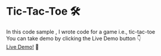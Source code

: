 # Tic-Tac-Toe :hammer_and_wrench:
In this code sample , I wrote code for a game i.e., tic-tac-toe <br>
You can take demo by clicking the Live Demo button :point_down: <br>
<a href="https://chickisnak.github.io/Tic-Tac-Toe/">Live Demo!</a> :tractor:
